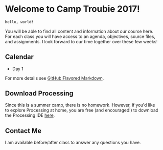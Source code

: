 # Welcome to Camp Troubie 2017!

```markdown
hello, world!
```

You will be able to find all content and information about our course here. For each class you will have access to an agenda, objectives, source files, and assignments. I look forward to our time together over these few weeks!


## Calendar

- Day 1

For more details see [GitHub Flavored Markdown](https://guides.github.com/features/mastering-markdown/).

## Download Processing

Since this is a summer camp, there is no homework. However, if you'd like to explore Processing at home, you are free (and encouraged!) to download the Processing IDE [here](https://processing.org/download/).

## Contact Me

I am available before/after class to answer any questions you have.
